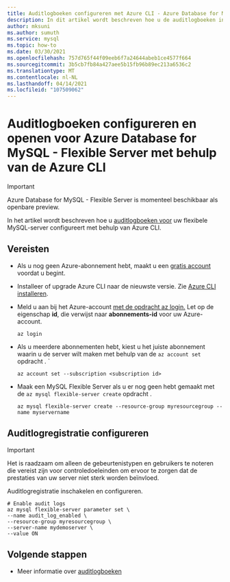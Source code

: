 ```yaml
---
title: Auditlogboeken configureren met Azure CLI - Azure Database for MySQL - Flexible Server
description: In dit artikel wordt beschreven hoe u de auditlogboeken in Azure Database for MySQL Flexible Server configureert en gebruikt vanuit de Azure CLI.
author: mksuni
ms.author: sumuth
ms.service: mysql
ms.topic: how-to
ms.date: 03/30/2021
ms.openlocfilehash: 757d765f44f09eeb6f7a24644abeb1ce4577f664
ms.sourcegitcommit: 3b5cb7fb84a427aee5b15fb96b89ec213a6536c2
ms.translationtype: MT
ms.contentlocale: nl-NL
ms.lasthandoff: 04/14/2021
ms.locfileid: "107509062"
---
```

# <a name="configure-and-access-audit-logs-for-azure-database-for-mysql---flexible-server-using-the-azure-cli"></a>Auditlogboeken configureren en openen voor Azure Database for MySQL - Flexible Server met behulp van de Azure CLI

> [!IMPORTANT]
> Azure Database for MySQL - Flexible Server is momenteel beschikbaar als openbare preview.

In het artikel wordt beschreven hoe u [auditlogboeken voor](concepts-audit-logs.md) uw flexibele MySQL-server configureert met behulp van Azure CLI.

## <a name="prerequisites"></a>Vereisten
- Als u nog geen Azure-abonnement hebt, maakt u een [gratis account](https://azure.microsoft.com/free/) voordat u begint.
- Installeer of upgrade Azure CLI naar de nieuwste versie. Zie [Azure CLI installeren](/cli/azure/install-azure-cli).
-  Meld u aan bij het Azure-account [met de opdracht az login.](/cli/azure/reference-index#az-login) Let op de eigenschap **id**, die verwijst naar **abonnements-id** voor uw Azure-account.

    ```azurecli-interactive
    az login
    ````

- Als u meerdere abonnementen hebt, kiest u het juiste abonnement waarin u de server wilt maken met behulp van de ```az account set``` opdracht .
`
    ```azurecli
    az account set --subscription <subscription id>
    ```

- Maak een MySQL Flexible Server als u er nog geen hebt gemaakt met de ```az mysql flexible-server create``` opdracht .

    ```azurecli
    az mysql flexible-server create --resource-group myresourcegroup --name myservername
    ```

## <a name="configure-audit-logging"></a>Auditlogregistratie configureren

>[!IMPORTANT]
> Het is raadzaam om alleen de gebeurtenistypen en gebruikers te noteren die vereist zijn voor controledoeleinden om ervoor te zorgen dat de prestaties van uw server niet sterk worden beïnvloed.

Auditlogregistratie inschakelen en configureren.

```azurecli
# Enable audit logs
az mysql flexible-server parameter set \
--name audit_log_enabled \
--resource-group myresourcegroup \
--server-name mydemoserver \
--value ON
```

## <a name="next-steps"></a>Volgende stappen
- Meer informatie over [auditlogboeken](concepts-audit-logs.md)
